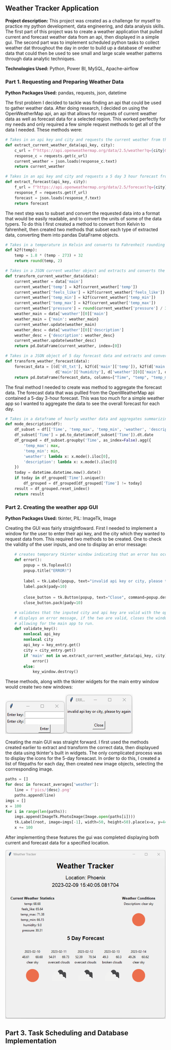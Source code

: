 ## Weather Tracker Application

**Project description:** This project was created as a challenge for myself to practice my python development, data engineering, and data analysis skills. The first part of this project was to create a weather application that pulled current and forecast weather data from an api, then displayed in a simple gui. The second part was to implement scheduled python tasks to collect weather dat throughout the day in order to build up a database of weather data that could then be used to see small and large scale weather patterns through data analytic techniques.

**Technologies Used:** Python, Power BI, MySQL, Apache-airflow

### Part 1. Requesting and Preparing Weather Data

**Python Packages Used:** pandas, requests, json, datetime

The first problem I decided to tackle was finding an api that could be used to gather weather data. After doing research, I decided on using the OpenWeatherMap api, an api that allows for requests of current weather data as well as forecast data for a selected region. This worked perfectly for my needs and only required a few simple request methods to get all of the data I needed. These methods were:

```Python
# Takes in an api key and city and requests the current weather from the openweathermap api as a JSON object
def extract_current_weather_data(api_key, city):
    c_url = f"https://api.openweathermap.org/data/2.5/weather?q={city}&appid={api_key}"
    response_c = requests.get(c_url)
    current_weather = json.loads(response_c.text)
    return current_weather
```

```Python
# Takes in an api key and city and requests a 5 day 3 hour forecast from the openweathermap api as a JSON object
def extract_forecast(api_key, city):
    f_url = f"https://api.openweathermap.org/data/2.5/forecast?q={city}&appid={api_key}"
    response_f = requests.get(f_url)
    forecast = json.loads(response_f.text)
    return forecast
```

The next step was to subset and convert the requested data into a format that would be easily readable, and to convert the units of some of the data typers. To do this I first created a method to convert from Kelvin to fahrenheit, then created two methods that subset each type of extracted data, converting them into pandas DataFrame objects.

```Python
# Takes in a temperature in Kelvin and converts to Fahrenheit rounding to 2 decimal places
def k2f(temp):
    temp = 1.8 * (temp - 273) + 32
    return round(temp, 2)
```

```Python
# Takes in a JSON current weather object and extracts and converts the data within into a pandas DataFrame object
def transform_current_weather_data(data):
    current_weather = data['main']
    current_weather['temp'] = k2f(current_weather['temp'])
    current_weather['feels_like'] = k2f(current_weather['feels_like'])
    current_weather['temp_min'] = k2f(current_weather['temp_min'])
    current_weather['temp_max'] = k2f(current_weather['temp_max'])
    current_weather['pressure'] = round(current_weather['pressure'] / 33.684, 2)
    weather_main = data['weather'][0]['main']
    weather_main = {'main': weather_main}
    current_weather.update(weather_main)
    weather_desc = data['weather'][0]['description']
    weather_desc = {'description': weather_desc}
    current_weather.update(weather_desc)
    return pd.DataFrame(current_weather, index=[0])
```

```Python
# Takes in a JSON object of 5 day forecast data and extracts and converts to a pandas DataFrame object
def transform_weather_forecast(data):
    forecast_data = [(d['dt_txt'], k2f(d['main']['temp']), k2f(d['main']['temp_max']), k2f(d['main']['temp_min']),
                      d['main']['humidity'], d['weather'][0]['main'], d['weather'][0]['description']) for d in data['list']]
    return pd.DataFrame(forecast_data, columns=["Time", "temp", "temp_max", "temp_min", "humidity", "weather", "description"])
```

The final method I needed to create was method to aggregate the forecast data. The forecast data that was pullled from the OpenWeatherMap api contained a 5-day 3-hour forecast. This was too much for a simple weather app so I wanted to aggregate the data to see the overall forecast for each day.

```Python
# Takes in a dataframe of hourly weather data and aggregates summarizing by day before returning summarized DataFrame
def mode_description(df):
    df_subset = df[['Time', 'temp_max', 'temp_min', 'weather', 'description']]
    df_subset['Time'] = pd.to_datetime(df_subset['Time']).dt.date
    df_grouped = df_subset.groupby('Time', as_index=False).agg({
        'temp_max': max,
        'temp_min': min,
        'weather': lambda x: x.mode().iloc[0],
        'description': lambda x: x.mode().iloc[0]
    })
    today = datetime.datetime.now().date()
    if today in df_grouped['Time'].unique():
        df_grouped = df_grouped[df_grouped['Time'] != today]
    result = df_grouped.reset_index()
    return result
```

### Part 2. Creating the weather app GUI

**Python Packages Used:** tkinter, PIL: ImageTk, Image

Creating the GUI was fairly straightfoward. First I needed to implement a window for the user to enter their api key, and the city which they wanted to request data from. This required two methods to be created. One to check the validity of the user inputs, and one to display an error message:

```Python
    # creates temporary tkinter window indicating that an error has occured in requesting the openweathermap api
    def error():
        popup = tk.Toplevel()
        popup.title("ERROR!")

        label = tk.Label(popup, text="invalid api key or city, please try again")
        label.pack(pady=10)

        close_button = tk.Button(popup, text="Close", command=popup.destroy)
        close_button.pack(pady=10)
```

```Python
    # validates that the inputed city and api key are valid with the openweathermap api. If the two are not valid,
    # displays an error message, if the two are valid, closes the window and returns the inputs
    # allowing for the main app to run.
    def validate_key():
        nonlocal api_key
        nonlocal city
        api_key = key_entry.get()
        city = city_entry.get()
        if 'main' not in we.extract_current_weather_data(api_key, city):
            error()
        else:
            key_window.destroy()
```

These methods, along with the tkinter widgets for the main entry window would create two new windows:

<img src="images/screenshots/check.png?raw=true"/><img src="images/screenshots/error.png?raw=true"/>

Creating the main GUI was straight forward. I first used the methods created earlier to extract and transform the correct data, then displayued the data using tkinter's built in widgets. The only complicated process was to display the icons for the 5-day foreacast. In order to do this, I created a list of filepaths for each day, then created new image objects, selecting the corrresponding image.

```Python
paths = []
for desc in forecast_averages['weather']:
    line = f'pics/{desc}.png'
    paths.append(line)
imgs = []
x = 100
for i in range(len(paths)):
    imgs.append(ImageTk.PhotoImage(Image.open(paths[i])))
    tk.Label(root, image=imgs[-1], width=50, height=50).place(x=x, y=440, anchor="center")
    x += 100
```

After implementing these features the gui was completed displaying both current and forecast data for a specified location.

<img src="images/screenshots/GUI.png?raw=true"/>

## Part 3. Task Scheduling and Database Implementation


